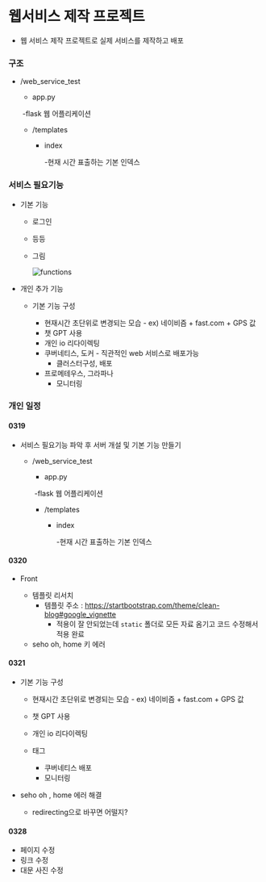 # 웹서비스 제작 프로젝트

- 웹 서비스 제작 프로젝트로 실제 서비스를 제작하고 배포



### 구조

- /web_service_test

  - app.py

  ​		-flask 웹 어플리케이션

  - /templates

    - index 

      -현재 시간 표출하는 기본 인덱스





### 서비스 필요기능

- 기본 기능

  - 로그인

  - 등등

  - 그림

    ![functions](https://github.com/sehooh5/SHtoken/assets/58541635/62d9fc14-bad0-409c-a49e-71ab01378553)



- 개인 추가 기능
  - 기본 기능 구성

    - 현재시간 초단위로 변경되는 모습 - ex) 네이비즘  + fast.com + GPS 값
    - 챗 GPT 사용
    - 개인 io 리다이렉팅 
    - 쿠버네티스, 도커 - 직관적인 web 서비스로 배포가능
      - 클러스터구성, 배포
    - 프로메테우스, 그라파나
      - 모니터링



### 개인 일정

#### 0319

- 서비스 필요기능 파악 후 서버 개설 및 기본 기능 만들기

  - /web_service_test

    - app.py

    ​		-flask 웹 어플리케이션

    - /templates

      - index 

        -현재 시간 표출하는 기본 인덱스



#### 0320

- Front

  - 템플릿 리서치
    - 템플릿 주소 : https://startbootstrap.com/theme/clean-blog#google_vignette
      - 적용이 잘 안되었는데 `static` 폴더로 모든 자료 옴기고 코드 수정해서 적용 완료
  - seho oh, home 키 에러

  


#### 0321

- 기본 기능 구성

  - 현재시간 초단위로 변경되는 모습 - ex) 네이비즘  + fast.com + GPS 값
  - 챗 GPT 사용
  - 개인 io 리다이렉팅 
  - 태그

    - 쿠버네티스 배포
    - 모니터링
- seho oh , home 에러 해결
  - redirecting으로 바꾸면 어떨지?



#### 0328

- 페이지 수정
- 링크 수정
- 대문 사진 수정







